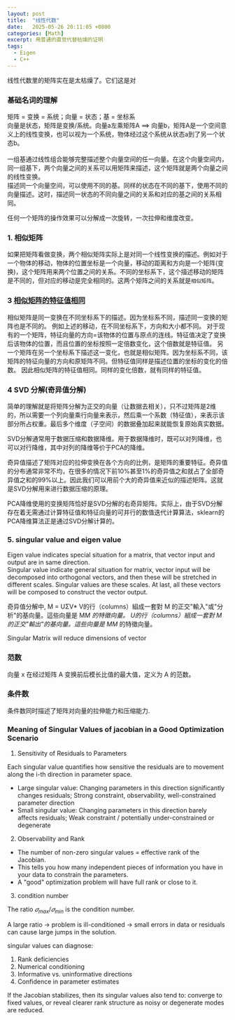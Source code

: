 ```yaml
---
layout: post
title:  "线性代数"
date:   2025-05-26 20:11:05 +0800
categories: [Math]
excerpt: 用普通的直觉代替枯燥的证明
tags:
  - Eigen
  - C++
---
```


线性代数里的矩阵实在是太枯燥了。它们这是对

### 基础名词的理解

矩阵 = 变换 = 系统；向量 = 状态；基 = 坐标系</br>
向量是状态，矩阵是变换/系统。向量a左乘矩阵A ==> 向量b，矩阵A是一个空间意义上的线性变换，也可以视为一个系统，物体经过这个系统从状态a到了另一个状态b。</br>  
一组基通过线性组合能够完整描述整个向量空间的任一向量。在这个向量空间内，同一组基下，两个向量之间的关系可以用矩阵来描述，这个矩阵就是两个向量之间的线性变换。</br>
描述同一个向量空间，可以使用不同的基。同样的状态在不同的基下，使用不同的向量描述。这时，描述同一状态的不同向量之间的关系和对应的基之间的关系相同。 </br>

任何一个矩阵的操作效果可以分解成一次旋转，一次拉伸和维度改变。

### 1. 相似矩阵

如果把矩阵看做变换，两个相似矩阵实际上是对同一个线性变换的描述。例如对于一个物体的移动，物体的位置坐标是一个向量，移动的距离和方向是一个矩阵(变换)，这个矩阵用来两个位置之间的关系。不同的坐标系下，这个描述移动的矩阵是不同的，但对应的移动是完全相同的。这两个矩阵之间的关系就是`相似矩阵`。</br>

### 3 [相似矩阵的特征值相同](https://www.zhihu.com/question/437714477/answer/2687982681)

相似矩阵是同一变换在不同坐标系下的描述。因为坐标系不同，描述同一变换的矩阵也是不同的。
例如上述的移动，在不同坐标系下，方向和大小都不同。
对于现有的一个矩阵，特征向量的方向=该物体的位置与原点的连线。特征值决定了变换后该物体的位置，而且位置的坐标按照一定倍数变化，这个倍数就是特征值。
另一个矩阵在另一个坐标系下描述这一变化，也就是相似矩阵。因为坐标系不同，该矩阵的特征向量的方向和原矩阵不同。但特征值同样是描述位置的坐标的变化的倍数。
因此相似矩阵的特征值相同。同样的变化倍数，就有同样的特征值。

### 4 SVD 分解(奇异值分解)

简单的理解就是将矩阵分解为正交的向量（让数据去相关），只不过矩阵是2维的，所以需要一个列向量乘行向量来表示，然后乘一个系数（特征值），来表示该部分所占权重。最后多个维度（子空间）的数据叠加起来就能恢复原始真实数据。

SVD分解通常用于数据压缩和数据降维。用于数据降维时，既可以对列降维，也可以对行降维，其中对列的降维等价于PCA的降维。

奇异值描述了矩阵对应的拉伸变换在各个方向的比例，是矩阵的重要特征。奇异值的分布通常非常不均，在很多的情况下前10%甚至1%的奇异值之和就占了全部奇异值之和的99%以上。因此我们可以用前个大的奇异值来近似的描述矩阵。这就是SVD分解用来进行数据压缩的原理。

PCA降维使用的变换矩阵恰好是SVD分解的右奇异矩阵。实际上，由于SVD分解存在着无需通过计算特征值和特征向量的可并行的数值迭代计算算法，sklearn的PCA降维算法正是通过SVD分解计算的。

### 5. singular value and eigen value

Eigen value indicates special situation for a matrix, that vector input and output are in same direction. </br>
Singular value indicate general situation for matrix, vector input will be decomposed into orthogonal vectors, and then these will be stretched in different scales. Singular values are these scales. At last, all these vectors will be composed to construct the vector output.

奇异值分解中, M = UΣV*
V的行（columns）組成一套對 M 的正交"輸入"或"分析"的基向量。這些向量是 M*M 的特徵向量。
U的行（columns）組成一套對 M 的正交"輸出"的基向量。這些向量是 MM* 的特徵向量。

Singular Matrix will reduce dimensions of vector

### 范数

向量 x 在经过矩阵 A 变换前后模长比值的最大值，定义为 A 的范数。

### 条件数

条件数同时描述了矩阵对向量的拉伸能力和压缩能力.

### Meaning of Singular Values of jacobian in a Good Optimization Scenario

1. Sensitivity of Residuals to Parameters

Each singular value quantifies how sensitive the residuals are to movement along the i-th direction in parameter space.

* Large singular value: Changing parameters in this direction significantly changes residuals; Strong constraint, observability, well-constrained parameter direction
* Small singular value: Changing parameters in this direction barely affects residuals; Weak constraint / potentially under-constrained or degenerate

2. Observability and Rank

* The number of non-zero singular values = effective rank of the Jacobian. 
* This tells you how many independent pieces of information you have in your data to constrain the parameters.
* A "good" optimization problem will have full rank or close to it.

3. condition number

The ratio $𝜎_{max}$/$𝜎_{min}$ is the condition number.

A large ratio → problem is ill-conditioned → small errors in data or residuals can cause large jumps in the solution.

singular values can diagnose:

1. Rank deficiencies
2. Numerical conditioning
3. Informative vs. uninformative directions
4. Confidence in parameter estimates

If the Jacobian stabilizes, then its singular values also tend to: converge to fixed values, or reveal clearer rank structure as noisy or degenerate modes are reduced.
